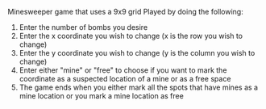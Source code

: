 Minesweeper game that uses a 9x9 grid
Played by doing the following:
1. Enter the number of bombs you desire
2. Enter the x coordinate you wish to change (x is the row you wish to change)
3. Enter the y coordinate you wish to change (y is the column you wish to change)
4. Enter either "mine" or "free" to choose if you want to mark the coordinate as a suspected location of a mine or as a free space
5. The game ends when you either mark all the spots that have mines as a mine location or you mark a mine location as free
      
